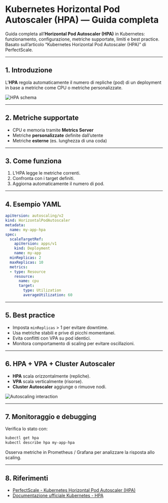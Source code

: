 # Kubernetes Horizontal Pod Autoscaler (HPA) — Guida completa

Guida completa all’**Horizontal Pod Autoscaler (HPA)** in Kubernetes: funzionamento, configurazione, metriche supportate, limiti e best practice.  
Basato sull’articolo “Kubernetes Horizontal Pod Autoscaler (HPA)” di PerfectScale.

---

## 1. Introduzione

L’**HPA** regola automaticamente il numero di repliche (pod) di un deployment in base a metriche come CPU o metriche personalizzate.

![HPA schema](https://www.perfectscale.io/hs-fs/hubfs/hpa-diagram.png)

---

## 2. Metriche supportate

- CPU e memoria tramite **Metrics Server**
- Metriche **personalizzate** definite dall’utente
- Metriche **esterne** (es. lunghezza di una coda)

---

## 3. Come funziona

1. L’HPA legge le metriche correnti.  
2. Confronta con i target definiti.  
3. Aggiorna automaticamente il numero di pod.

---

## 4. Esempio YAML

```yaml
apiVersion: autoscaling/v2
kind: HorizontalPodAutoscaler
metadata:
  name: my-app-hpa
spec:
  scaleTargetRef:
    apiVersion: apps/v1
    kind: Deployment
    name: my-app
  minReplicas: 2
  maxReplicas: 10
  metrics:
  - type: Resource
    resource:
      name: cpu
      target:
        type: Utilization
        averageUtilization: 60
```

---

## 5. Best practice

- Imposta `minReplicas` > 1 per evitare downtime.  
- Usa metriche stabili e prive di picchi momentanei.  
- Evita conflitti con VPA su pod identici.  
- Monitora comportamento di scaling per evitare oscillazioni.

---

## 6. HPA + VPA + Cluster Autoscaler

- **HPA** scala orizzontalmente (repliche).  
- **VPA** scala verticalmente (risorse).  
- **Cluster Autoscaler** aggiunge o rimuove nodi.  

![Autoscaling interaction](https://www.perfectscale.io/hs-fs/hubfs/k8s-autoscaling-overview.png)

---

## 7. Monitoraggio e debugging

Verifica lo stato con:
```bash
kubectl get hpa
kubectl describe hpa my-app-hpa
```
Osserva metriche in Prometheus / Grafana per analizzare la risposta allo scaling.

---

## 8. Riferimenti

- [PerfectScale - Kubernetes Horizontal Pod Autoscaler (HPA)](https://www.perfectscale.io/blog/kubernetes-horizontal-pod-autoscaler-hpa)
- [Documentazione ufficiale Kubernetes - HPA](https://kubernetes.io/docs/tasks/run-application/horizontal-pod-autoscale/)

